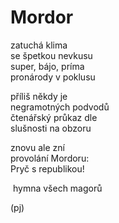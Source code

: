 Mordor
======
  
zatuchá klima  
se špetkou nevkusu  
super, bájo, príma  
pronárody v poklusu

příliš někdy je  
negramotných podvodů  
čtenářský průkaz dle  
slušnosti na obzoru

znovu ale zní  
provolání Mordoru:  
Pryč s republikou!  

&nbsp;hymna všech magorů

(pj)  
  
